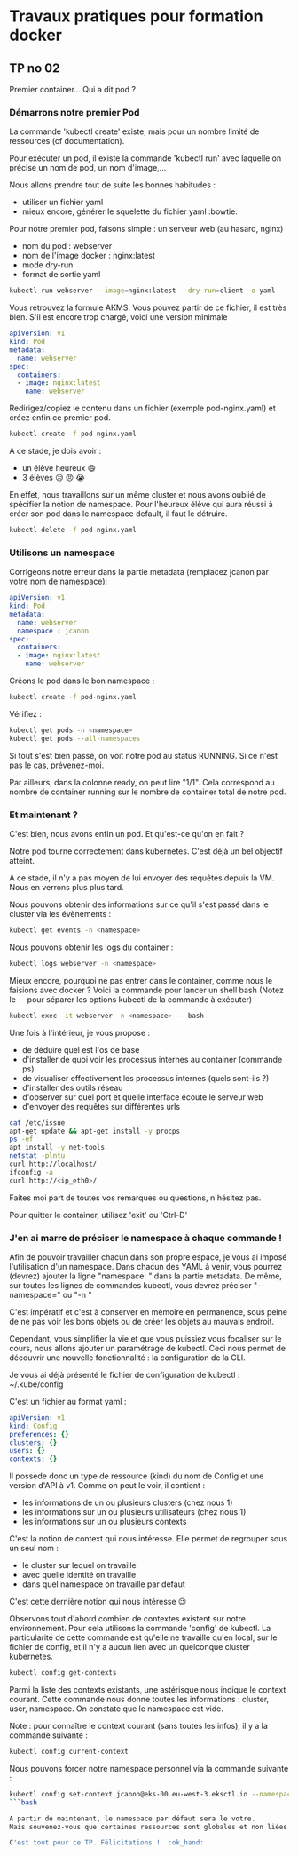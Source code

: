 # Travaux pratiques pour formation docker

## TP no 02

Premier container... Qui a dit pod ?

### Démarrons notre premier Pod

La commande 'kubectl create' existe, mais pour un nombre limité de ressources (cf documentation).

Pour exécuter un pod, il existe la commande 'kubectl run' avec laquelle on précise un nom de pod, un nom d'image,...

Nous allons prendre tout de suite les bonnes habitudes :
* utiliser un fichier yaml
* mieux encore, générer le squelette du fichier yaml  :bowtie:

Pour notre premier pod, faisons simple : un serveur web (au hasard, nginx)
* nom du pod : webserver
* nom de l'image docker : nginx:latest 
* mode dry-run
* format de sortie yaml

```bash
kubectl run webserver --image=nginx:latest --dry-run=client -o yaml
```

Vous retrouvez la formule AKMS.
Vous pouvez partir de ce fichier, il est très bien.
S'il est encore trop chargé, voici une version minimale

```yaml
apiVersion: v1
kind: Pod
metadata:
  name: webserver
spec:
  containers:
  - image: nginx:latest
    name: webserver
```

Redirigez/copiez le contenu dans un fichier (exemple pod-nginx.yaml) et créez enfin ce premier pod.

```bash
kubectl create -f pod-nginx.yaml
```

A ce stade, je dois avoir :
* un élève heureux  :smile:
* 3 élèves  :disappointed_relieved:  :angry:  :sob:

En effet, nous travaillons sur un même cluster et nous avons oublié de spécifier la notion de namespace.
Pour l'heureux élève qui aura réussi à créer son pod dans le namespace default, il faut le détruire.

```bash
kubectl delete -f pod-nginx.yaml
```


### Utilisons un namespace

Corrigeons notre erreur dans la partie metadata (remplacez jcanon par votre nom de namespace):

```yaml
apiVersion: v1
kind: Pod
metadata:
  name: webserver
  namespace : jcanon
spec:
  containers:
  - image: nginx:latest
    name: webserver
```

Créons le pod dans le bon namespace :

```bash
kubectl create -f pod-nginx.yaml
```

Vérifiez :

```bash
kubectl get pods -n <namespace>
kubectl get pods --all-namespaces
```

Si tout s'est bien passé, on voit notre pod au status RUNNING.
Si ce n'est pas le cas, prévenez-moi.

Par ailleurs, dans la colonne ready, on peut lire "1/1".
Cela correspond au nombre de container running sur le nombre de container total de notre pod.

### Et maintenant ?

C'est bien, nous avons enfin un pod. Et qu'est-ce qu'on en fait ?

Notre pod tourne correctement dans kubernetes. C'est déjà un bel objectif atteint.

A ce stade, il n'y a pas moyen de lui envoyer des requêtes depuis la VM.
Nous en verrons plus plus tard.

Nous pouvons obtenir des informations sur ce qu'il s'est passé dans le cluster via les évènements :

```bash
kubectl get events -n <namespace>
```

Nous pouvons obtenir les logs du container :

```bash
kubectl logs webserver -n <namespace>
```

Mieux encore, pourquoi ne pas entrer dans le container, comme nous le faisions avec docker ?
Voici la commande pour lancer un shell bash (Notez le -- pour séparer les options kubectl de la commande à exécuter)

```bash
kubectl exec -it webserver -n <namespace> -- bash
```

Une fois à l'intérieur, je vous propose :
* de déduire quel est l'os de base
* d'installer de quoi voir les processus internes au container (commande ps)
* de visualiser effectivement les processus internes (quels sont-ils ?)
* d'installer des outils réseau
* d'observer sur quel port et quelle interface écoute le serveur web
* d'envoyer des requêtes sur différentes urls

```bash
cat /etc/issue
apt-get update && apt-get install -y procps
ps -ef
apt install -y net-tools
netstat -plntu
curl http://localhost/
ifconfig -a
curl http://<ip_eth0>/
```

Faites moi part de toutes vos remarques ou questions, n'hésitez pas.

Pour quitter le container, utilisez 'exit' ou 'Ctrl-D'

### J'en ai marre de préciser le namespace à chaque commande !

Afin de pouvoir travailler chacun dans son propre espace, je vous ai imposé l'utilisation d'un namespace.
Dans chacun des YAML à venir, vous pourrez (devrez) ajouter la ligne "namespace: <namespace>" dans la partie metadata.
De même, sur toutes les lignes de commandes kubectl, vous devrez préciser "--namespace=<namespace>" ou "-n <namespace>"

C'est impératif et c'est à conserver en mémoire en permanence, sous peine de ne pas voir les bons objets ou de créer les objets au mauvais endroit.

Cependant, vous simplifier la vie et que vous puissiez vous focaliser sur le cours, nous allons ajouter un paramétrage de kubectl.
Ceci nous permet de découvrir une nouvelle fonctionnalité : la configuration de la CLI.

Je vous ai déjà présenté le fichier de configuration de kubectl : ~/.kube/config

C'est un fichier au format yaml :

```yaml
apiVersion: v1
kind: Config
preferences: {}
clusters: {}
users: {}
contexts: {}
```

Il possède donc un type de ressource (kind) du nom de Config et une version d'API à v1.
Comme on peut le voir, il contient :
* les informations de un ou plusieurs clusters (chez nous 1)
* les informations sur un ou plusieurs utilisateurs (chez nous 1)
* les informations sur un ou plusieurs contexts

C'est la notion de context qui nous intéresse.
Elle permet de regrouper sous un seul nom :
* le cluster sur lequel on travaille
* avec quelle identité on travaille
* dans quel namespace on travaille par défaut

C'est cette dernière notion qui nous intéresse  :wink:

Observons tout d'abord combien de contextes existent sur notre environnement.
Pour cela utilisons la commande 'config' de kubectl.
La particularité de cette commande est qu'elle ne travaille qu'en local, sur le fichier de config, et il n'y a aucun lien avec un quelconque cluster kubernetes.

```bash
kubectl config get-contexts
```

Parmi la liste des contexts existants, une astérisque nous indique le context courant.
Cette commande nous donne toutes les informations : cluster, user, namespace.
On constate que le namespace est vide.

Note : pour connaître le context courant (sans toutes les infos), il y a la commande suivante :

```bash
kubectl config current-context
```

Nous pouvons forcer notre namespace personnel via la commande suivante :

```bash
kubectl config set-context jcanon@eks-00.eu-west-3.eksctl.io --namespace=<namespace>
```bash

A partir de maintenant, le namespace par défaut sera le votre.
Mais souvenez-vous que certaines ressources sont globales et non liées à un namespace !

C'est tout pour ce TP. Félicitations !  :ok_hand:

